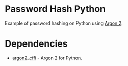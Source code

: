 # Password Hash Python
Example of password hashing on Python using [Argon 2](https://github.com/P-H-C/phc-winner-argon2).

# Dependencies
- [argon2_cffi](https://pypi.python.org/pypi/argon2_cffi) - Argon 2 for Python.

